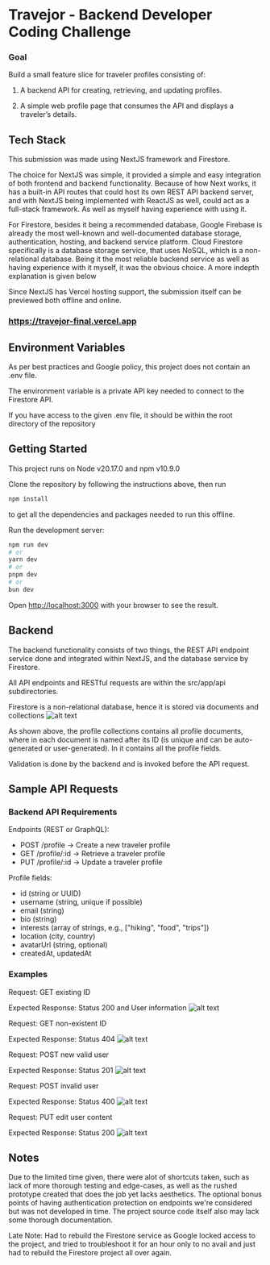 # Travejor - Backend Developer Coding Challenge

### Goal

Build a small feature slice for traveler profiles consisting of:

1. A backend API for creating, retrieving, and updating profiles.

2. A simple web profile page that consumes the API and displays a traveler’s details.

## Tech Stack

This submission was made using NextJS framework and Firestore.

The choice for NextJS was simple, it provided a simple and easy integration of both frontend and backend functionality. Because of how Next works, it has a built-in API routes that could host its own REST API backend server, and with NextJS being implemented with ReactJS as well, could act as a full-stack framework. As well as myself having experience with using it.

For Firestore, besides it being a recommended database, Google Firebase is already the most well-known and well-documented database storage, authentication, hosting, and backend service platform. Cloud Firestore specifically is a database storage service, that uses NoSQL, which is a non-relational database. Being it the most reliable backend service as well as having experience with it myself, it was the obvious choice. A more indepth explanation is given below

Since NextJS has Vercel hosting support, the submission itself can be previewed both offline and online.

### https://travejor-final.vercel.app

## Environment Variables

As per best practices and Google policy, this project does not contain an .env file.

The environment variable is a private API key needed to connect to the Firestore API.

If you have access to the given .env file, it should be within the root directory of the repository

## Getting Started

This project runs on Node v20.17.0 and npm v10.9.0

Clone the repository by following the instructions above, then run

```bash
npm install
```

to get all the dependencies and packages needed to run this offline.

Run the development server:

```bash
npm run dev
# or
yarn dev
# or
pnpm dev
# or
bun dev
```

Open [http://localhost:3000](http://localhost:3000) with your browser to see the result.

## Backend
The backend functionality consists of two things, the REST API endpoint service done and integrated within NextJS, and the database service by Firestore.

All API endpoints and RESTful requests are within the src/app/api subdirectories.

Firestore is a non-relational database, hence it is stored via documents and collections
![alt text](readme/db.png)

As shown above, the profile collections contains all profile documents, where in each document is named after its ID (is unique and can be auto-generated or user-generated). In it contains all the profile fields.

Validation is done by the backend and is invoked before the API request.

## Sample API Requests

### Backend API Requirements

Endpoints (REST or GraphQL):

- POST /profile → Create a new traveler profile
- GET /profile/:id → Retrieve a traveler profile
- PUT /profile/:id → Update a traveler profile

Profile fields:

- id (string or UUID)
- username (string, unique if possible)
- email (string)
- bio (string)
- interests (array of strings, e.g., ["hiking", "food", "trips"])
- location (city, country)
- avatarUrl (string, optional)
- createdAt, updatedAt

### Examples
Request: GET existing ID

Expected Response: Status 200 and User information
![alt text](readme/image.png)

Request: GET non-existent ID

Expected Response: Status 404
![alt text](readme/image2.png)

Request: POST new valid user

Expected Response: Status 201
![alt text](readme/image3.png)

Request: POST invalid user

Expected Response: Status 400
![alt text](readme/image4.png)

Request: PUT edit user content

Expected Response: Status 200
![alt text](readme/image5.png)

## Notes
Due to the limited time given, there were alot of shortcuts taken, such as lack of more thorough testing and edge-cases, as well as the rushed prototype created that does the job yet lacks aesthetics. The optional bonus points of having authentication protection on endpoints we're considered but was not developed in time. The project source code itself also may lack some thorough documentation.

Late Note: Had to rebuild the Firestore service as Google locked access to the project, and tried to troubleshoot it for an hour only to no avail and just had to rebuild the Firestore project all over again.